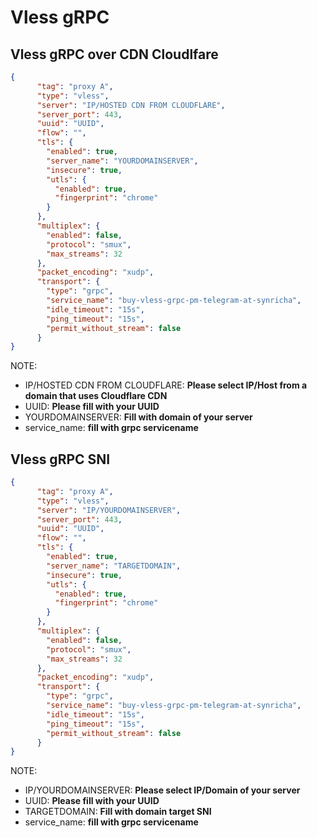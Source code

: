 # Vless gRPC
## Vless gRPC over CDN Cloudlfare
```json
{
      "tag": "proxy A",
      "type": "vless",
      "server": "IP/HOSTED CDN FROM CLOUDFLARE",
      "server_port": 443,
      "uuid": "UUID",
      "flow": "",
      "tls": {
        "enabled": true,
        "server_name": "YOURDOMAINSERVER",
        "insecure": true,
        "utls": {
          "enabled": true,
          "fingerprint": "chrome"
        }
      },
      "multiplex": {
        "enabled": false,
        "protocol": "smux",
        "max_streams": 32
      },
      "packet_encoding": "xudp",
      "transport": {
        "type": "grpc",
        "service_name": "buy-vless-grpc-pm-telegram-at-synricha",
        "idle_timeout": "15s",
        "ping_timeout": "15s",
        "permit_without_stream": false
      }
}
```
NOTE:
- IP/HOSTED CDN FROM CLOUDFLARE: **Please select IP/Host from a domain that uses Cloudflare CDN**
- UUID: **Please fill with your UUID**
- YOURDOMAINSERVER: **Fill with domain of your server**
- service_name: **fill with grpc servicename**

## Vless gRPC SNI
```json
{
      "tag": "proxy A",
      "type": "vless",
      "server": "IP/YOURDOMAINSERVER",
      "server_port": 443,
      "uuid": "UUID",
      "flow": "",
      "tls": {
        "enabled": true,
        "server_name": "TARGETDOMAIN",
        "insecure": true,
        "utls": {
          "enabled": true,
          "fingerprint": "chrome"
        }
      },
      "multiplex": {
        "enabled": false,
        "protocol": "smux",
        "max_streams": 32
      },
      "packet_encoding": "xudp",
      "transport": {
        "type": "grpc",
        "service_name": "buy-vless-grpc-pm-telegram-at-synricha",
        "idle_timeout": "15s",
        "ping_timeout": "15s",
        "permit_without_stream": false
      }
}
```
NOTE:
- IP/YOURDOMAINSERVER: **Please select IP/Domain of your server**
- UUID: **Please fill with your UUID**
- TARGETDOMAIN: **Fill with domain target SNI**
- service_name: **fill with grpc servicename**